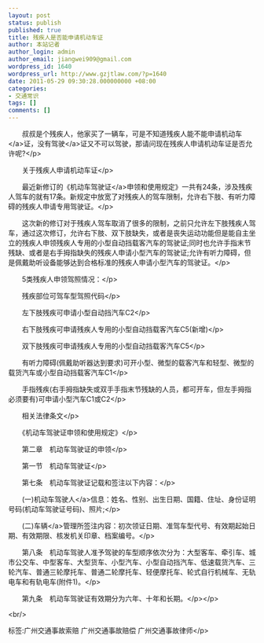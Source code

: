```yaml
---
layout: post
status: publish
published: true
title: 残疾人是否能申请机动车证
author: 本站记者
author_login: admin
author_email: jiangwei909@gmail.com
wordpress_id: 1640
wordpress_url: http://www.gzjtlaw.com/?p=1640
date: 2011-05-29 09:30:28.000000000 +08:00
categories:
- 交通常识
tags: []
comments: []
---
```

<p><p>　　叔叔是个残疾人，他家买了一辆车，可是不知道残疾人能不能申请<a>机动车<&#47;a>证，没有<a>驾驶<&#47;a>证又不可以驾驶，那请问现在残疾人申请机动车证是否允许呢?<&#47;p><p>　　关于残疾人申请机动车证<&#47;p><p>　　最近新修订的《机动车<a>驾驶证<&#47;a>申领和使用规定》一共有24条，涉及残疾人驾车的就有17条。新规定中放宽了对残疾人的驾车限制，允许右下肢、有听力障碍的残疾人申请专用驾驶证。<&#47;p><p>　　这次新的修订对于残疾人驾车取消了很多的限制，之前只允许左下肢残疾人驾车，通过这次修订，允许右下肢、双下肢缺失，或者是丧失运动功能但是能自主坐立的残疾人申领残疾人专用的小型自动挡载客汽车的驾驶证;同时也允许手指末节残缺、或者是右手拇指缺失的残疾人申请小型汽车的驾驶证;允许有听力障碍，但是佩戴助听设备能够达到合格标准的残疾人申请小型汽车的驾驶证。<&#47;p><p>　　5类残疾人申领驾照情况：<&#47;p><p>　　残疾部位可驾车型驾照代码<&#47;p><p>　　左下肢残疾可申请小型自动挡汽车C2<&#47;p><p>　　右下肢残疾可申请残疾人专用的小型自动挡载客汽车C5(新增)<&#47;p><p>　　双下肢残疾可申请残疾人专用的小型自动挡载客汽车C5<&#47;p><p>　　有听力障碍(佩戴助听器达到要求)可开小型、微型的载客汽车和轻型、微型的载货汽车或小型自动挡载客汽车C1<&#47;p><p>　　手指残疾(右手拇指缺失或双手手指末节残缺的人员，都可开车，但左手拇指必须要有)可申请小型汽车C1或C2<&#47;p><p>　　相关法律条文<&#47;p><p>　　《机动车驾驶证申领和使用规定》<&#47;p><p>　　第二章　机动车驾驶证的申领<&#47;p><p>　　第一节　机动车驾驶证<&#47;p><p>　　第七条　机动车驾驶证记载和签注以下内容：<&#47;p><p>　　(一)机动车<a>驾驶人<&#47;a>信息：姓名、性别、出生日期、国籍、住址、身份证明号码(机动车驾驶证号码)、照片;<&#47;p><p>　　(二)<a>车辆<&#47;a>管理所签注内容：初次领证日期、准驾车型代号、有效期起始日期、有效期限、核发机关印章、档案编号。<&#47;p><p>　　第八条　机动车驾驶人准予驾驶的车型顺序依次分为：大型客车、牵引车、城市公交车、中型客车、大型货车、小型汽车、小型自动挡汽车、低速载货汽车、三轮汽车、普通三轮摩托车、普通二轮摩托车、轻便摩托车、轮式自行机械车、无轨电车和有轨电车(附件1)。<&#47;p><p>　　第九条　机动车驾驶证有效期分为六年、十年和长期。<&#47;p><&#47;p><br&#47;><p>标签:广州交通事故索赔 广州交通事故赔偿 广州交通事故律师<&#47;p>
